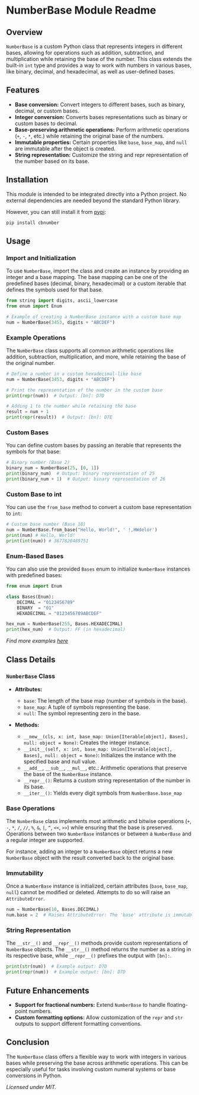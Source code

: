 # NumberBase Module Readme

## Overview

`NumberBase` is a custom Python class that represents integers in different bases, allowing for operations such as addition, subtraction, and multiplication while retaining the base of the number. This class extends the built-in `int` type and provides a way to work with numbers in various bases, like binary, decimal, and hexadecimal, as well as user-defined bases.

## Features

- **Base conversion:** Convert integers to different bases, such as binary, decimal, or custom bases.
- **Integer conversion:** Converts bases representations such as binary or custom bases to decimal.
- **Base-preserving arithmetic operations:** Perform arithmetic operations (`+`, `-`, `*`, etc.) while retaining the original base of the numbers.
- **Immutable properties:** Certain properties like `base`, `base_map`, and `null` are immutable after the object is created.
- **String representation:** Customize the string and repr representation of the number based on its base.

## Installation

This module is intended to be integrated directly into a Python project. No external dependencies are needed beyond the standard Python library.

However, you can still install it from [pypi](https://pypi.org/project/cbnumber/):

``` bash
pip install cbnumber
```

## Usage

### Import and Initialization

To use `NumberBase`, import the class and create an instance by providing an integer and a base mapping. The base mapping can be one of the predefined bases (decimal, binary, hexadecimal) or a custom iterable that defines the symbols used for that base.

```python
from string import digits, ascii_lowercase
from enum import Enum

# Example of creating a NumberBase instance with a custom base map
num = NumberBase(3453, digits + "ABCDEF")
```

### Example Operations

The `NumberBase` class supports all common arithmetic operations like addition, subtraction, multiplication, and more, while retaining the base of the original number.

```python
# Define a number in a custom hexadecimal-like base
num = NumberBase(3453, digits + "ABCDEF")

# Print the representation of the number in the custom base
print(repr(num))  # Output: [bn]: D7D

# Adding 1 to the number while retaining the base
result = num + 1
print(repr(result))  # Output: [bn]: D7E
```

### Custom Bases

You can define custom bases by passing an iterable that represents the symbols for that base:

```python
# Binary number (Base 2)
binary_num = NumberBase(25, [0, 1])
print(binary_num)  # Output: binary representation of 25
print(binary_num + 1)  # Output: binary representation of 26
```

### Custom Base to int

You can use the `from_base` method to convert a custom base representation to `int`:

``` python
# Custom base number (Base 10)
num = NumberBase.from_base("Hello, World!", ' !,HWdelor')
print(num) # Hello, World!
print(int(num)) # 3677820489751
```

### Enum-Based Bases

You can also use the provided `Bases` enum to initialize `NumberBase` instances with predefined bases:

```python
from enum import Enum

class Bases(Enum):
    DECIMAL = "0123456789"
    BINARY  = "01"
    HEXADECIMAL = "0123456789ABCDEF"

hex_num = NumberBase(255, Bases.HEXADECIMAL)
print(hex_num)  # Output: FF (in hexadecimal)
```

*Find more examples [here](https://github.com/jmtalec/NumberBase/blob/main/example.ipynb)*

## Class Details

### `NumberBase` Class

- **Attributes:**
  - `base`: The length of the base map (number of symbols in the base).
  - `base_map`: A tuple of symbols representing the base.
  - `null`: The symbol representing zero in the base.

- **Methods:**
  - `__new__(cls, x: int, base_map: Union[Iterable[object], Bases], null: object = None)`: Creates the integer instance.
  - `__init__(self, x: int, base_map: Union[Iterable[object], Bases], null: object = None)`: Initializes the instance with the specified base and null value.
  - `__add__`, `__sub__`, `__mul__`, etc.: Arithmetic operations that preserve the base of the `NumberBase` instance.
  - `__repr__()`: Returns a custom string representation of the number in its base.
  - `__iter__()`: Yields every digit symbols from `NumberBase.base_map`

### Base Operations

The `NumberBase` class implements most arithmetic and bitwise operations (`+`, `-`, `*`, `/`, `//`, `%`, `&`, `|`, `^`, `<<`, `>>`) while ensuring that the base is preserved. Operations between two `NumberBase` instances or between a `NumberBase` and a regular integer are supported.

For instance, adding an integer to a `NumberBase` object returns a new `NumberBase` object with the result converted back to the original base.

### Immutability

Once a `NumberBase` instance is initialized, certain attributes (`base`, `base_map`, `null`) cannot be modified or deleted. Attempts to do so will raise an `AttributeError`.

```python
num = NumberBase(10, Bases.DECIMAL)
num.base = 2  # Raises AttributeError: The 'base' attribute is immutable
```

### String Representation

The `__str__()` and `__repr__()` methods provide custom representations of `NumberBase` objects. The `__str__()` method returns the number as a string in its respective base, while `__repr__()` prefixes the output with `[bn]:`.

```python
print(str(num))  # Example output: D7D
print(repr(num))  # Example output: [bn]: D7D
```

## Future Enhancements

- **Support for fractional numbers:** Extend `NumberBase` to handle floating-point numbers.
- **Custom formatting options:** Allow customization of the `repr` and `str` outputs to support different formatting conventions.

## Conclusion

The `NumberBase` class offers a flexible way to work with integers in various bases while preserving the base across arithmetic operations. This can be especially useful for tasks involving custom numeral systems or base conversions in Python.

*Licensed under MIT.*